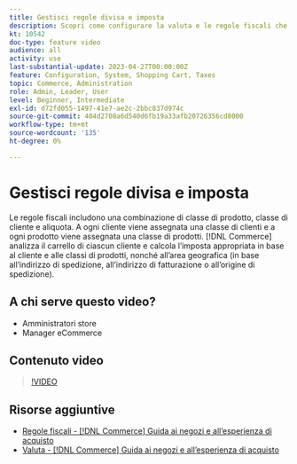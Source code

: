 ```yaml
---
title: Gestisci regole divisa e imposta
description: Scopri come configurare la valuta e le regole fiscali che [!DNL Commerce] utilizza per calcolare l’imposta appropriata in base al cliente e alle classi di prodotti.
kt: 10542
doc-type: feature video
audience: all
activity: use
last-substantial-update: 2023-04-27T00:00:00Z
feature: Configuration, System, Shopping Cart, Taxes
topic: Commerce, Administration
role: Admin, Leader, User
level: Beginner, Intermediate
exl-id: d72fd055-1497-41e7-ae2c-2bbc837d974c
source-git-commit: 404d2708a6d540d6fb19a33afb20726356cd8000
workflow-type: tm+mt
source-wordcount: '135'
ht-degree: 0%

---
```


# Gestisci regole divisa e imposta

Le regole fiscali includono una combinazione di classe di prodotto, classe di cliente e aliquota. A ogni cliente viene assegnata una classe di clienti e a ogni prodotto viene assegnata una classe di prodotti. [!DNL Commerce] analizza il carrello di ciascun cliente e calcola l’imposta appropriata in base al cliente e alle classi di prodotti, nonché all’area geografica (in base all’indirizzo di spedizione, all’indirizzo di fatturazione o all’origine di spedizione).

## A chi serve questo video?

- Amministratori store
- Manager eCommerce

## Contenuto video

>[!VIDEO](https://video.tv.adobe.com/v/343657?quality=12&learn=on)

## Risorse aggiuntive

- [Regole fiscali - [!DNL Commerce] Guida ai negozi e all’esperienza di acquisto](https://experienceleague.adobe.com/docs/commerce-admin/stores-sales/site-store/taxes/tax-rules.html)
- [Valuta - [!DNL Commerce] Guida ai negozi e all’esperienza di acquisto](https://experienceleague.adobe.com/docs/commerce-admin/stores-sales/site-store/currency/currency.html)
